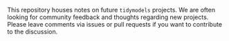 This repository houses notes on future `tidymodels` projects. We are often looking for community feedback and thoughts regarding new projects. Please leave comments via issues or pull requests if you want to contribute to the discussion. 

